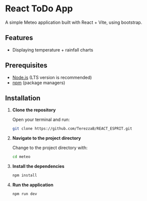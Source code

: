 # React ToDo App

A simple Meteo application built with React + Vite, using bootstrap.

## Features

- Displaying temperature + rainfall charts


## Prerequisites

- [Node.js](https://nodejs.org/) (LTS version is recommended)
- [npm](https://www.npmjs.com/) (package managers)

## Installation

1. **Clone the repository**

   Open your terminal and run:

   ```bash
   git clone https://github.com/TerezzaB/REACT_ESPRIT.git

2. **Navigate to the project directory**

   Change to the project directory with:

   ```bash
   cd meteo

3. **Install the dependencies**

   ```bash
   npm install

4. **Run the application**

   ```bash
   npm run dev
